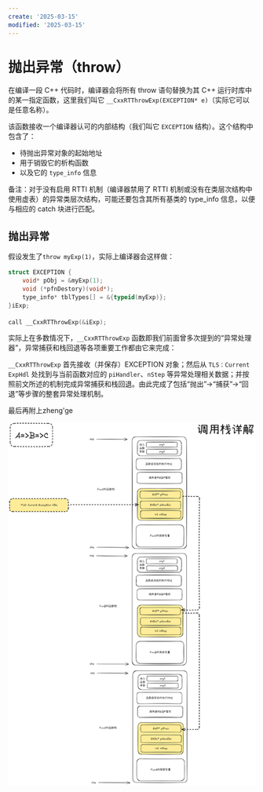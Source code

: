 ```yaml
---
create: '2025-03-15'
modified: '2025-03-15'
---
```


# 抛出异常（throw）

在编译一段 C++ 代码时，编译器会将所有 throw 语句替换为其 C++ 运行时库中的某一指定函数，这里我们叫它 `__CxxRTThrowExp(EXCEPTION* e)`（实际它可以是任意名称）。

该函数接收一个编译器认可的内部结构（我们叫它 `EXCEPTION` 结构）。这个结构中包含了：

* 待抛出异常对象的起始地址
* 用于销毁它的析构函数
* 以及它的 `type_info` 信息

备注：对于没有启用 RTTI 机制（编译器禁用了 RTTI 机制或没有在类层次结构中使用虚表）的异常类层次结构，可能还要包含其所有基类的 type_info 信息，以便与相应的 catch 块进行匹配。

## 抛出异常

假设发生了`throw myExp(1)`，实际上编译器会这样做：

```C++
struct EXCEPTION {
    void* pObj = &myExp(1);
    void (*pfnDestory)(void*);
    type_info* tblTypes[] = &{typeid(myExp)};
}iExp;

call __CxxRTThrowExp(&iExp);
```

实际上在多数情况下，`__CxxRTThrowExp` 函数即我们前面曾多次提到的“异常处理器”，异常捕获和栈回退等各项重要工作都由它来完成：

`__CxxRTThrowExp` 首先接收（并保存）EXCEPTION 对象；然后从 `TLS：Current ExpHdl` 处找到与当前函数对应的 `piHandler`、`nStep` 等异常处理相关数据；并按照前文所述的机制完成异常捕获和栈回退。由此完成了包括“抛出”->“捕获”->“回退”等步骤的整套异常处理机制。

最后再附上zheng'ge

![image-20250315144244578](./assets/image-20250315144244578.png)